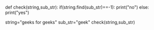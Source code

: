 def check(string,sub_str):
    if(string.find(sub_str)==-1):
        print("no")
    else:
            print("yes")

string="geeks for geeks"
sub_str="geek"
check(string,sub_str)
